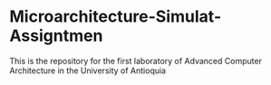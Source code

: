 # Microarchitecture-Simulat-Assigntmen
This is the repository for the first laboratory of Advanced Computer Architecture in the University of Antioquia 
